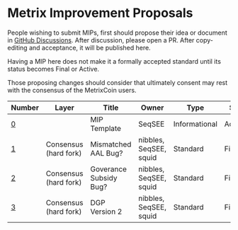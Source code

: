 # Metrix Improvement Proposals
People wishing to submit MIPs, first should propose their idea or document in [GitHub Discussions](https://github.com/TheLindaProjectInc/MIPs/discussions). After discussion, please open a PR. After copy-editing and acceptance, it will be published here.

Having a MIP here does not make it a formally accepted standard until its status becomes Final or Active.

Those proposing changes should consider that ultimately consent may rest with the consensus of the MetrixCoin users.

|  Number  | Layer                      | Title                       | Owner       | Type         | Status |
| -------- |          -------           |           -------           |   -------   |    ------    |  --------   |
|    [0](/mip-0.md)     |                            |   MIP Template              |   SeqSEE    |   Informational    |    Accepted   |
|    [1](/mip-1.md)     |   Consensus (hard fork)    |   Mismatched AAL Bug?        |   nibbles, SeqSEE, squid     |   Standard   |    Final    |
|    [2](/mip-2.md)     |   Consensus (hard fork)    |   Goverance Subsidy Bug?     |   nibbles, SeqSEE, squid     |   Standard   |    Final    |
|    [3](/mip-3.md)     |   Consensus (hard fork)    |    DGP Version 2            |   nibbles, SeqSEE, squid    |   Standard   |    Final    |